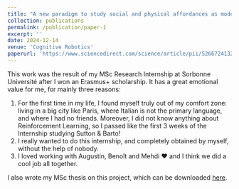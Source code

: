 ```yaml
---
title: "A new paradigm to study social and physical affordances as model-based reinforcement learning"
collection: publications
permalink: /publication/paper-1
excerpt: ''
date: 2024-12-14
venue: 'Cognitive Robotics'
paperurl: 'https://www.sciencedirect.com/science/article/pii/S2667241324000107'
---
```


This work was the result of my MSc Research Internship at Sorbonne Université after I won an Erasmus+ scholarship. It has a great emotional value for me, for mainly three reasons:

1. For the first time in my life, I found myself truly out of my comfort zone: living in a big city like Paris, where Italian is not the primary language, and where I had no friends. Moreover, I did not know anything about Reinforcement Learning, so I passed like the first 3 weeks of the Internship studying Sutton & Barto!
2. I really wanted to do this internship, and completely obtained by myself, without the help of nobody.
3. I loved working with Augustin, Benoît and Mehdi ❤️ and I think we did a cool job all together.

I also wrote my MSc thesis on this project, which can be downloaded [here](https://amslaurea.unibo.it/id/eprint/30062/).